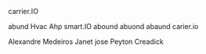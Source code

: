 carrier.IO

abund
Hvac
Ahp
smart.IO
abound
abuond
abaund
carier.io

Alexandre Medeiros
Janet jose
Peyton Creadick
